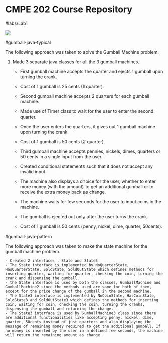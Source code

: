 # CMPE 202 Course Repository

#labs/Lab1

<img src="D:\202cmpe\cmpe202\labs\lab1\gumball-machines.png"></img>

#gumball-java-typical

The following approach was taken to solve the Gumball Machine problem.

1. Made 3 separate java classes for all the 3 gumball machines. 
	- First gumball machine accepts the quarter and ejects 1 gumball upon turning the crank.
	- Cost of 1 gumball is 25 cents (1 quarter).

	- Second gumball machine accepts 2 quarters for each gumball machine.
	- Made use of Timer class to wait for the user to enter the second quarter.
	- Once the user enters the quarters, it gives out 1 gumball machine upon turning the crank.
	- Cost of 1 gumball is 50 cents (2 quarter).

	- Third gumball machine accepts pennies, nickels, dimes, quarters or 50 cents in a single input from the user. 
	- Created conditional statements such that it does not accept any invalid input.
	- The machine also displays a choice for the user, whether to enter more money (with the amount) to get an additional gumball or to receive the extra money back as change.
	- The machine waits for few seconds for the user to input coins in the machine.
	- The gumball is ejected out only after the user turns the crank.
	- Cost of 1 gumball is 50 cents (penny, nickel, dime, quarter, 50cents).


#gumball-java-pattern

The following approach was taken to make the state machine for the gumball machine problem.

	- Created 2 interfaces : State and State3
	- The State interface is implemented by NoQuarterState, HasQuarterState, SoldState, SoldOutState which defines methods for inserting quarter, waiting for quarter, checking the coin, turning the crank and dispensing the gumball.
	- the State interface is used by both the classes, GumballMachine and GumballMachine2 since the methods used are same for both of them, except for the price change of the gumball in the second machine.
	- The State3 interface is implemented by NoCoinState, HasCoinState, SoldState3 and SoldOutState3 which defines the methods for inserting coin, waiting for coin, checking the coin, turning the cranks, dispensing the gumball and returning the change.
	- The State3 interface is used by GumballMachine3 class since there are additional functionalities like accepting penny, nickel, dime, quarter, 50cents instead of just quarters and also displaying the message of remaining money required to get the additional gumball. If no money is inserted by the user in a defined few seconds, the machine will return the remaining amount as change.



